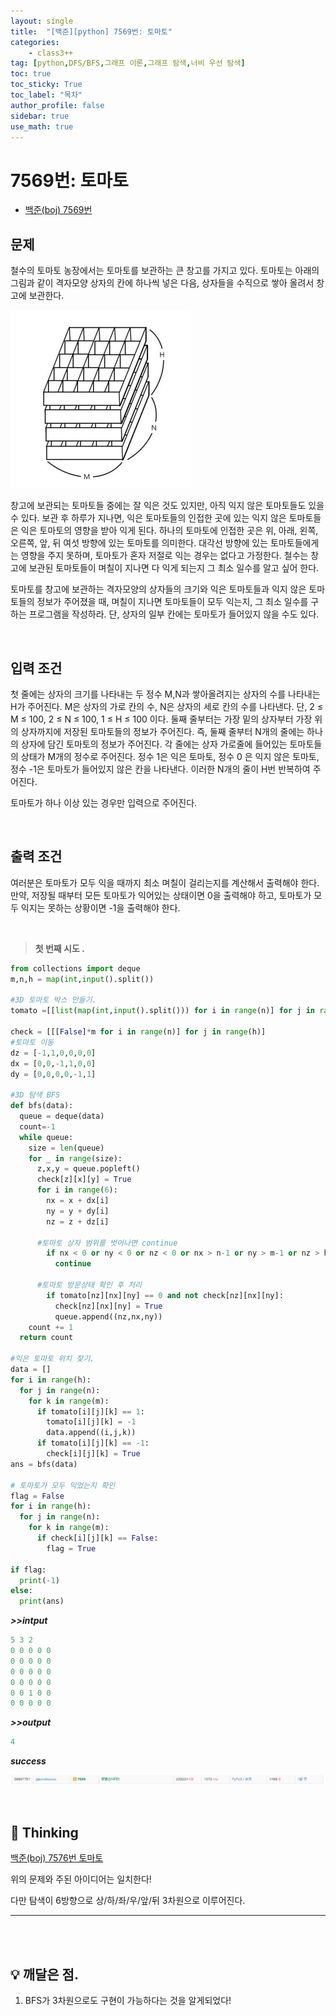 ```yaml
---
layout: single
title:  "[백준][python] 7569번: 토마토"
categories: 
    - class3++
tag: [python,DFS/BFS,그래프 이론,그래프 탐색,너비 우선 탐색]
toc: true
toc_sticky: True
toc_label: "목차"
author_profile: false
sidebar: true
use_math: true
---
```


# 7569번: 토마토

* [백준(boj) 7569번](https://www.acmicpc.net/problem/7569)

## 문제

철수의 토마토 농장에서는 토마토를 보관하는 큰 창고를 가지고 있다. 토마토는 아래의 그림과 같이 격자모양 상자의 칸에 하나씩 넣은 다음, 상자들을 수직으로 쌓아 올려서 창고에 보관한다.

![image-20220404224638479]({{geunskoo.github.io}}/../images/2022-04-04-boj-7569/image-20220404224638479.png)

창고에 보관되는 토마토들 중에는 잘 익은 것도 있지만, 아직 익지 않은 토마토들도 있을 수 있다. 보관 후 하루가 지나면, 익은 토마토들의 인접한 곳에 있는 익지 않은 토마토들은 익은 토마토의 영향을 받아 익게 된다. 하나의 토마토에 인접한 곳은 위, 아래, 왼쪽, 오른쪽, 앞, 뒤 여섯 방향에 있는 토마토를 의미한다. 대각선 방향에 있는 토마토들에게는 영향을 주지 못하며, 토마토가 혼자 저절로 익는 경우는 없다고 가정한다. 철수는 창고에 보관된 토마토들이 며칠이 지나면 다 익게 되는지 그 최소 일수를 알고 싶어 한다.

토마토를 창고에 보관하는 격자모양의 상자들의 크기와 익은 토마토들과 익지 않은 토마토들의 정보가 주어졌을 때, 며칠이 지나면 토마토들이 모두 익는지, 그 최소 일수를 구하는 프로그램을 작성하라. 단, 상자의 일부 칸에는 토마토가 들어있지 않을 수도 있다.

<br/>

## 입력 조건

첫 줄에는 상자의 크기를 나타내는 두 정수 M,N과 쌓아올려지는 상자의 수를 나타내는 H가 주어진다. M은 상자의 가로 칸의 수, N은 상자의 세로 칸의 수를 나타낸다. 단, 2 ≤ M ≤ 100, 2 ≤ N ≤ 100, 1 ≤ H ≤ 100 이다. 둘째 줄부터는 가장 밑의 상자부터 가장 위의 상자까지에 저장된 토마토들의 정보가 주어진다. 즉, 둘째 줄부터 N개의 줄에는 하나의 상자에 담긴 토마토의 정보가 주어진다. 각 줄에는 상자 가로줄에 들어있는 토마토들의 상태가 M개의 정수로 주어진다. 정수 1은 익은 토마토, 정수 0 은 익지 않은 토마토, 정수 -1은 토마토가 들어있지 않은 칸을 나타낸다. 이러한 N개의 줄이 H번 반복하여 주어진다.

토마토가 하나 이상 있는 경우만 입력으로 주어진다.

<br/>

## 출력 조건

여러분은 토마토가 모두 익을 때까지 최소 며칠이 걸리는지를 계산해서 출력해야 한다. 만약, 저장될 때부터 모든 토마토가 익어있는 상태이면 0을 출력해야 하고, 토마토가 모두 익지는 못하는 상황이면 -1을 출력해야 한다.

<br/>

> **첫 번째 시도 .**

```python
from collections import deque
m,n,h = map(int,input().split())

#3D 토마토 박스 만들기.
tomato =[[list(map(int,input().split())) for i in range(n)] for j in range(h)]

check = [[[False]*m for i in range(n)] for j in range(h)]
#토마토 이동
dz = [-1,1,0,0,0,0]
dx = [0,0,-1,1,0,0]
dy = [0,0,0,0,-1,1]

#3D 탐색 BFS
def bfs(data):
  queue = deque(data)
  count=-1
  while queue:
    size = len(queue)
    for _ in range(size):
      z,x,y = queue.popleft()
      check[z][x][y] = True
      for i in range(6):
        nx = x + dx[i]
        ny = y + dy[i]
        nz = z + dz[i]
      
      #토마토 상자 범위를 벗어나면 continue
        if nx < 0 or ny < 0 or nz < 0 or nx > n-1 or ny > m-1 or nz > h-1:
          continue
      
      #토마토 방문상태 확인 후 처리
        if tomato[nz][nx][ny] == 0 and not check[nz][nx][ny]:
          check[nz][nx][ny] = True
          queue.append((nz,nx,ny))
    count += 1
  return count

#익은 토마토 위치 찾기.
data = []
for i in range(h):
  for j in range(n):
    for k in range(m):
      if tomato[i][j][k] == 1:
        tomato[i][j][k] = -1
        data.append((i,j,k))
      if tomato[i][j][k] == -1:
        check[i][j][k] = True
ans = bfs(data)

# 토마토가 모두 익었는지 확인 
flag = False
for i in range(h):
  for j in range(n):
    for k in range(m):
      if check[i][j][k] == False:
        flag = True
      
if flag:
  print(-1)
else:
  print(ans)
```

 ***>>intput***

```python
5 3 2
0 0 0 0 0
0 0 0 0 0
0 0 0 0 0
0 0 0 0 0
0 0 1 0 0
0 0 0 0 0
```

 ***>>output***

```python
4
```

 ***success***

![image-20220404225707273]({{geunskgoo.github.io}}/../images/2022-04-04-boj-7569/image-20220404225707273.png)

<br/>

## 🌝 Thinking

[백준(boj) 7576번 토마토](https://www.acmicpc.net/problem/7569)

위의 문제와 주된 아이디어는 일치한다! 

다만 탐색이 6방향으로 상/하/좌/우/앞/뒤 3차원으로 이루어진다.

***

<br/>

<br/>



## 💡 깨달은 점.

1. BFS가 3차원으로도 구현이 가능하다는 것을 알게되었다!
